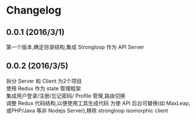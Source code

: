 # Changelog 
## 0.0.1 (2016/3/1)
第一个版本,确定目录结构,集成 Strongloop 作为 API Server

## 0.0.2 (2016/3/5)
拆分 Server 和 Client 为2个项目   
使用 Redux 作为 state 管理框架  
集成用户登录/注册/忘记密码/ Profile 管理,路由切换  
调整 Redux 代码结构,以便使用工具生成代码
为使 API 后台可替换(如 MaxLeap,或PHP/Java 等非 Nodejs Server),移除 strongloop isomorphic client